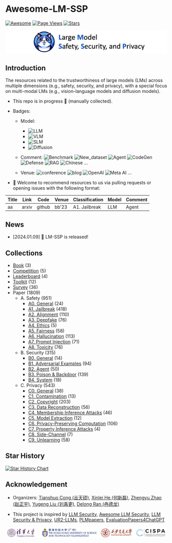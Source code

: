 # Awesome-LM-SSP

[![Awesome](https://awesome.re/badge.svg)](https://awesome.re)
[![Page Views](https://badges.toozhao.com/badges/01HMRJE3211AJ2QD2X9AKTQG67/blue.svg)](.)
[![Stars](https://img.shields.io/github/stars/ThuCCSLab/Awesome-LM-SSP)](.)

[<img src="figure/title_new.png" alt="Awesome-LM-SSP" width="1000" height="auto" class="center">](.)

## Introduction 
The resources related to the trustworthiness of large models (LMs) across multiple dimensions (e.g., safety, security, and privacy),                  with a special focus on multi-modal LMs (e.g., vision-language models and diffusion models). 

- This repo is in progress :seedling: (manually collected).
- Badges: 

    - Model:
        - ![LLM](https://img.shields.io/badge/LLM_(Large_Language_Model)-589cf4)
        - ![VLM](https://img.shields.io/badge/VLM_(Vision_Language_Model)-c7688b) 
        - ![SLM](https://img.shields.io/badge/SLM_(Speech_Language_Model)-39c5bb) 
        - ![Diffusion](https://img.shields.io/badge/Diffusion-a99cf4)

    - Comment: ![Benchmark](https://img.shields.io/badge/Benchmark-87b800) ![New_dataset](https://img.shields.io/badge/New_dataset-87b800) ![Agent](https://img.shields.io/badge/Agent-87b800)                 ![CodeGen](https://img.shields.io/badge/CodeGen-87b800) ![Defense](https://img.shields.io/badge/Defense-87b800) ![RAG](https://img.shields.io/badge/RAG-87b800) ![Chinese](https://img.shields.io/badge/Chinese-87b800) ...

   - Venue: ![conference](https://img.shields.io/badge/conference-f1b800) ![blog](https://img.shields.io/badge/blog-f1b800) ![OpenAI](https://img.shields.io/badge/OpenAI-f1b800)  ![Meta AI](https://img.shields.io/badge/Meta_AI-f1b800) ...

- :sunflower: Welcome to recommend resources to us via pulling requests or opening issues with the following format: 

| Title | Link  | Code |   Venue |  Classification |  Model | Comment | 
| ---- |---- |---- |---- |---- |----|----| 
| aa |  arxiv | github  | bb'23    |  A1. Jailbreak | LLM  | Agent | 

## News
- [2024.01.09] 🚀 LM-SSP is released!

## Collections
- [Book](collection/book.md) (3)
- [Competition](collection/competition.md) (5)
- [Leaderboard](collection/leaderboard.md) (4)
- [Toolkit](collection/toolkit.md) (12)
- [Survey](collection/survey.md) (36)
- Paper (1809)
    - A. Safety (951)
        - [A0. General](collection/paper/safety/general.md) (24)
        - [A1. Jailbreak](collection/paper/safety/jailbreak.md) (418)
        - [A2. Alignment](collection/paper/safety/alignment.md) (110)
        - [A3. Deepfake](collection/paper/safety/deepfake.md) (76)
        - [A4. Ethics](collection/paper/safety/ethics.md) (5)
        - [A5. Fairness](collection/paper/safety/fairness.md) (58)
        - [A6. Hallucination](collection/paper/safety/hallucination.md) (113)
        - [A7. Prompt Injection](collection/paper/safety/prompt_injection.md) (71)
        - [A8. Toxicity](collection/paper/safety/toxicity.md) (76)
    - B. Security (315)
        - [B0. General](collection/paper/security/general.md) (14)
        - [B1. Adversarial Examples](collection/paper/security/adversarial_examples.md) (94)
        - [B2. Agent](collection/paper/security/agent.md) (50)
        - [B3. Poison & Backdoor](collection/paper/security/poison_&_backdoor.md) (139)
        - [B4. System](collection/paper/security/system.md) (18)
    - C. Privacy (543)
        - [C0. General](collection/paper/privacy/general.md) (38)
        - [C1. Contamination](collection/paper/privacy/contamination.md) (13)
        - [C2. Copyright](collection/paper/privacy/copyright.md) (203)
        - [C3. Data Reconstruction](collection/paper/privacy/data_reconstruction.md) (56)
        - [C4. Membership Inference Attacks](collection/paper/privacy/membership_inference_attacks.md) (46)
        - [C5. Model Extraction](collection/paper/privacy/model_extraction.md) (12)
        - [C6. Privacy-Preserving Computation](collection/paper/privacy/privacy-preserving_computation.md) (106)
        - [C7. Property Inference Attacks](collection/paper/privacy/property_inference_attacks.md) (4)
        - [C8. Side-Channel](collection/paper/privacy/side-channel.md) (7)
        - [C9. Unlearning](collection/paper/privacy/unlearning.md) (58)

## Star History

[![Star History Chart](https://api.star-history.com/svg?repos=ThuCCSLab/Awesome-LM-SSP&type=Date)](https://star-history.com/#ThuCCSLab/Awesome-LM-SSP&Date)

## Acknowledgement

- Organizers: [Tianshuo Cong (丛天硕)](https://tianshuocong.github.io/), [Xinlei He (何新磊)](https://xinleihe.github.io/), [Zhengyu Zhao (赵正宇)](https://zhengyuzhao.github.io/), [Yugeng Liu (刘禹更)](https://liu.ai/), [Delong Ran (冉德龙)](https://github.com/eggry)

- This project is inspired by [LLM Security](https://llmsecurity.net/), [Awesome LLM Security](https://github.com/corca-ai/awesome-llm-security), [LLM Security & Privacy](https://github.com/chawins/llm-sp),             [UR2-LLMs](https://github.com/jxzhangjhu/Awesome-LLM-Uncertainty-Reliability-Robustness), [PLMpapers](https://github.com/thunlp/PLMpapers), [EvaluationPapers4ChatGPT](https://github.com/THU-KEG/EvaluationPapers4ChatGPT)

<p align="center"><img src="figure/logo.png" width="900" /></p>